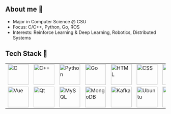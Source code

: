 ## About me 👋  
- Major in Computer Science @ CSU
- Focus: C/C++, Python, Go, ROS
- Interests: Reinforce Learning & Deep Learning, Robotics, Distributed Systems

<!--
**wWXTw/wWXTw** is a ✨ _special_ ✨ repository because its `README.md` (this file) appears on your GitHub profile.

Here are some ideas to get you started:

- 🔭 I’m currently working on ...
- 🌱 I’m currently learning ...
- 👯 I’m looking to collaborate on ...
- 🤔 I’m looking for help with ...
- 💬 Ask me about ...
- 📫 How to reach me: ...
- 😄 Pronouns: ...
- ⚡ Fun fact: ...
-->

## Tech Stack 🔧  
<table>
  <tr>
    <td>
      <a href="https://en.wikipedia.org/wiki/C_(programming_language)" target="_blank" title="C">
        <img src="" height="65" alt="C" />
      </a>
    </td>
    <td>
      <a href="https://isocpp.org/" target="_blank" title="C++">
        <img src="https://cdn.jsdelivr.net/gh/devicons/devicon/icons/cplusplus/cplusplus-original.svg" height="65" alt="C++"/>
      </a>
    </td>
    <td>
      <a href="https://www.python.org/" target="_blank" title="Python">
        <img src="https://cdn.jsdelivr.net/gh/devicons/devicon/icons/python/python-original.svg" height="65" alt="Python"/>
      </a>
    </td>
    <td>
      <a href="https://go.dev/" target="_blank" title="Go">
        <img src="https://cdn.jsdelivr.net/gh/devicons/devicon/icons/go/go-original.svg" height="65" alt="Go"/>
      </a>
    </td>
    <td>
      <a href="https://developer.mozilla.org/en-US/docs/Web/HTML" target="_blank" title="HTML5">  
        <img src="https://cdn.jsdelivr.net/gh/devicons/devicon/icons/html5/html5-original.svg" height="65" alt="HTML"/>
      </a>
    </td>
    <td>
      <a href="https://developer.mozilla.org/en-US/docs/Web/CSS" target="_blank" title="CSS3">
        <img src="https://cdn.jsdelivr.net/gh/devicons/devicon/icons/css3/css3-original.svg" height="65" alt="CSS"/>
      </a>
    </td>
    <td>
      <a href="https://developer.mozilla.org/en-US/docs/Web/JavaScript" target="_blank" title="JavaScript">
        <img src="https://cdn.jsdelivr.net/gh/devicons/devicon/icons/javascript/javascript-original.svg" height="65" alt="JS"/>
      </a>
    </td>
  </tr>
  <tr>
    <td>
      <a href="https://vuejs.org/" target="_blank" title="Vue.js">
        <img src="https://cdn.jsdelivr.net/gh/devicons/devicon/icons/vuejs/vuejs-original.svg" height="65" alt="Vue"/>
      </a>
    </td>
    <td>
      <a href="https://www.qt.io/" target="_blank" title="Qt">
        <img src="https://cdn.jsdelivr.net/gh/devicons/devicon/icons/qt/qt-original.svg" height="65" alt="Qt"/>
      </a>
    </td>
    <td>
      <a href="https://www.mysql.com/cn/" target="_blank" title="MySQL">
        <img src="https://cdn.jsdelivr.net/npm/simple-icons@v11/icons/mysql.svg" height="65" alt="MySQL"/>
      </a>
    </td>
    <td>
      <a href="https://www.mongodb.com/" target="_blank" title="MongoDB">
        <img src="https://cdn.jsdelivr.net/gh/devicons/devicon/icons/mongodb/mongodb-original.svg" height="65" alt="MongoDB"/>
      </a>
    </td>
    <td>
      <a href="https://kafka.apache.org/" target="_blank" title="Apache Kafka">
        <img src="https://cdn.jsdelivr.net/gh/devicons/devicon/icons/apachekafka/apachekafka-original.svg" height="65" alt="Kafka"/>
      </a>
    </td>
    <td>
      <a href="https://cn.ubuntu.com/" target="_blank" title="Ubuntu">
        <img src="https://cdn.jsdelivr.net/gh/devicons/devicon/icons/ubuntu/ubuntu-plain-wordmark.svg" height="65" alt="Ubuntu"/>
      </a>
    </td>
    <td>
      <a href="https://www.ros.org/" target="_blank" title="ROS">
        <img src="https://cdn.jsdelivr.net/gh/devicons/devicon/icons/ros/ros-original.svg" height="65" alt="ROS"/>
      </a>
    </td>
  </tr>
</table>

